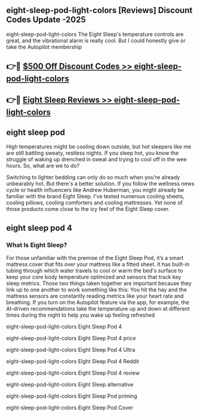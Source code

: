 ## eight-sleep-pod-light-colors [Reviews​] Discount Codes Update -2025

eight-sleep-pod-light-colors The Eight Sleep's temperature controls are great, and the vibrational alarm is really cool. But I could honestly give or take the Autopilot membership

## 👉🔴 [$500 Off Discount Codes >> eight-sleep-pod-light-colors](http://download.freeplayer.one?title=eight-sleep-pod-light-colors&ref=18-ES)

## 👉🔴 [Eight Sleep Reviews >> eight-sleep-pod-light-colors](http://download.freeplayer.one?title=eight-sleep-pod-light-colors&ref=18-ES)

## eight sleep pod

High temperatures might be cooling down outside, but hot sleepers like me are still battling sweaty, restless nights. If you sleep hot, you know the struggle of waking up drenched in sweat and trying to cool off in the wee hours. So, what are we to do?

Switching to lighter bedding can only do so much when you're already unbearably hot. But there's a better solution. If you follow the wellness news cycle or health influencers like Andrew Huberman, you might already be familiar with the brand Eight Sleep. I've tested numerous cooling sheets, cooling pillows, cooling comforters and cooling mattresses. Yet none of those products come close to the icy feel of the Eight Sleep cover.

## eight sleep pod 4

### What Is Eight Sleep?

For those unfamiliar with the premise of the Eight Sleep Pod, it’s a smart mattress cover that fits over your mattress like a fitted sheet. It has built-in tubing through which water travels to cool or warm the bed's surface to keep your core body temperature optimized and sensors that track key sleep metrics. Those two things taken together are important because they link up to one another to work something like this: You hit the hay and the mattress sensors are constantly reading metrics like your heart rate and breathing. If you turn on the Autopilot feature via the app, for example, the AI-driven recommendations take the temperature up and down at different times during the night to help you wake up feeling refreshed

eight-sleep-pod-light-colors Eight Sleep Pod 4

eight-sleep-pod-light-colors Eight Sleep Pod 4 price

eight-sleep-pod-light-colors Eight Sleep Pod 4 Ultra

eight-sleep-pod-light-colors Eight Sleep Pod 4 Reddit

eight-sleep-pod-light-colors Eight Sleep Pod 4 review

eight-sleep-pod-light-colors Eight Sleep alternative

eight-sleep-pod-light-colors Eight Sleep Pod priming

eight-sleep-pod-light-colors Eight Sleep Pod Cover